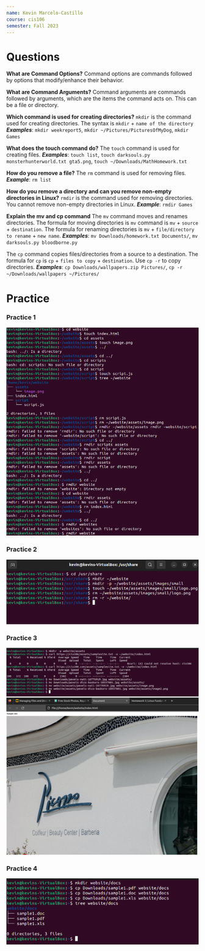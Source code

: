 ```yaml
---
name: Kevin Marcelo-Castillo
course: cis106
semester: Fall 2023
---
```

# Questions
**What are Command Options?**
Command options are commands followed by options that modify/enhance their behavior.

**What are Command Arguments?**
Command arguments are commands followed by arguments, which are the items the command acts on. This can be a file or directory.

**Which command is used for creating directories?**
`mkdir` is the command used for creating directories. The syntax is `mkdir` + `name of the directory`
***Examples***: `mkdir weekreport5`, `mkdir ~/Pictures/PicturesOfMyDog`, `mkdir Games`

**What does the touch command do?**
The `touch` command is used for creating files.
***Examples***: `touch list`, `touch darksouls.py monsterhunterworld.txt gta5.png`, `touch ~/Downloads/MathHomework.txt`

**How do you remove a file?**
The `rm` command is used for removing files.
***Example***: `rm list` 

**How do you remove a directory and can you remove non-empty directories in Linux?**
`rmdir` is the command used for removing directories. You cannot remove non-empty directories in Linux.
***Example***: `rmdir Games`

**Explain the mv and cp command**
The `mv` command moves and renames directories. The formula for moving directories is `mv` command is `mv` + `source` + `destination`. The formula for renaming directories is `mv` + `file/directory to rename` + `new name`. 
***Examples***: `mv Downloads/homework.txt Documents/`, `mv darksouls.py bloodborne.py`

The `cp` command copies files/directories from a source to a destination. The formula for `cp` is `cp` + `files to copy` + `destination`. Use `cp -r` to copy directories.
***Examples***: `cp Downloads/wallpapers.zip Pictures/`, `cp -r ~/Downloads/wallpapers ~/Pictures/`

# Practice

### Practice 1 
![q1](practice1.png)

### Practice 2
![q2](practice2.png)

### Practice 3
![q3](practice3.png)
![q3.1](practice3.1.png)

### Practice 4
![q4](practice4.png)
